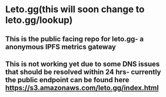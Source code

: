 # Leto.gg(this will soon change to leto.gg/lookup)

## This is the public facing repo for leto.gg- a anonymous IPFS metrics gateway

## This is not working yet due to some DNS issues that should be resolved within 24 hrs- currently the public endpoint can be found here https://s3.amazonaws.com/leto.gg/index.html

